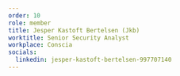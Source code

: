 ```yaml
---
order: 10
role: member
title: Jesper Kastoft Bertelsen (Jkb)
worktitle: Senior Security Analyst
workplace: Conscia
socials:
  linkedin: jesper-kastoft-bertelsen-997707140
---
```

